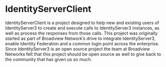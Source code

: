 # IdentityServerClient

IdentityServerClient is a project designed to help new and existing users of IdentityServer3 to create and execute calls to IdentityServer3 instances, as well as process the responses from those calls. This project was originally started as part of Broadview Network’s drive to integrate IdentityServer3, enable Identity Federation and a common login point across the enterprise. Since IdentityServer3 is an open source project the team at Broadview Networks felt that this project should be open source as well to give back to the community that has given us so much.
